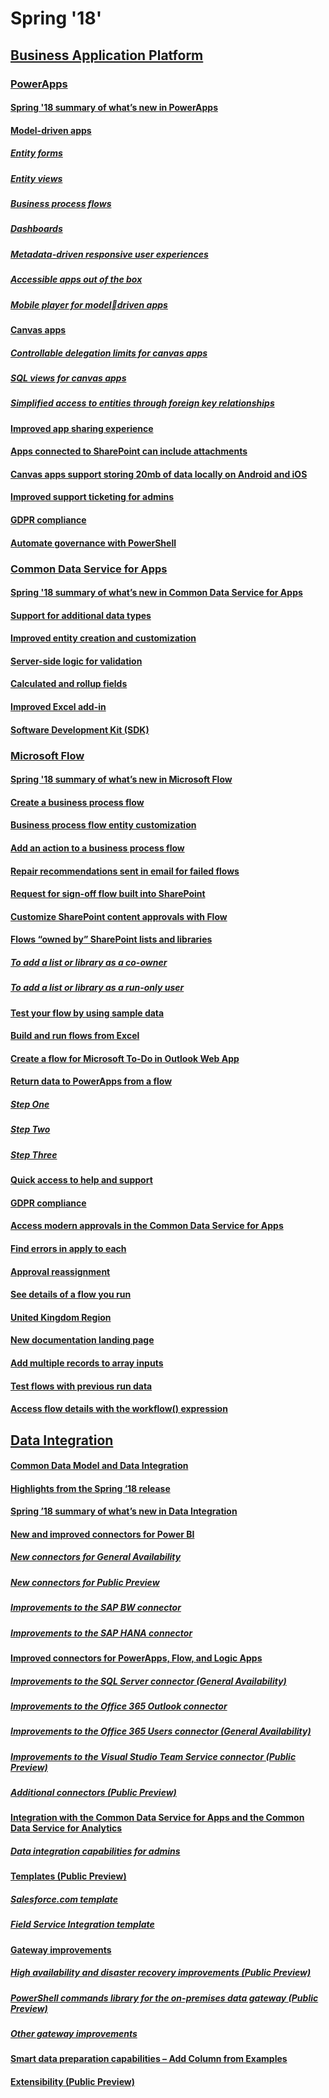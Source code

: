 # Spring '18'
## [Business Application Platform](business-application-platform/index.md)
### [PowerApps](business-application-platform/powerapps/index.md)
#### [Spring '18 summary of what’s new in PowerApps](business-application-platform/powerapps/whats-new-powerapps.md)
#### [Model-driven apps](business-application-platform/powerapps/model-driven-apps/index.md)
##### [Entity forms](business-application-platform/powerapps/model-driven-apps/entity-forms.md)
##### [Entity views](business-application-platform/powerapps/model-driven-apps/entity-views.md)
##### [Business process flows](business-application-platform/powerapps/model-driven-apps/business-process-flows.md)
##### [Dashboards](business-application-platform/powerapps/model-driven-apps/dashboards.md)
##### [Metadata-driven responsive user experiences](business-application-platform/powerapps/model-driven-apps/metadata-driven-responsive-user-experiences.md)
##### [Accessible apps out of the box](business-application-platform/powerapps/model-driven-apps/accessible-apps-out-the-box.md)
##### [Mobile player for modeldriven apps](business-application-platform/powerapps/model-driven-apps/mobile-player-model-driven-apps.md)
#### [Canvas apps](business-application-platform/powerapps/canvas-apps/index.md)
##### [Controllable delegation limits for canvas apps](business-application-platform/powerapps/canvas-apps/controllable-delegation-limits-canvas-apps.md)
##### [SQL views for canvas apps](business-application-platform/powerapps/canvas-apps/sql-views-canvas-apps.md)
##### [Simplified access to entities through foreign key relationships](business-application-platform/powerapps/canvas-apps/simplified-access-to-entities-foreign-key-relationships.md)
#### [Improved app sharing experience](business-application-platform/powerapps/improved-app-sharing-experience.md)
#### [Apps connected to SharePoint can include attachments](business-application-platform/powerapps/apps-connected-to-sharepoint-can-include-attachments.md)
#### [Canvas apps support storing 20mb of data locally on Android and iOS](business-application-platform/powerapps/canvas-apps-support-storing-20mb-data-locally-on-android-ios.md)
#### [Improved support ticketing for admins](business-application-platform/powerapps/improved-support-ticketing-admins.md)
#### [GDPR compliance](business-application-platform/powerapps/gdpr-compliance.md)
#### [Automate governance with PowerShell](business-application-platform/powerapps/automate-governance-powershell.md)
### [Common Data Service for Apps](business-application-platform/common-data-service-apps/index.md)
#### [Spring '18 summary of what’s new in Common Data Service for Apps](business-application-platform/common-data-service-apps/whats-new-common-data-service-apps.md)
#### [Support for additional data types](business-application-platform/common-data-service-apps/support-additional-data-types.md)
#### [Improved entity creation and customization](business-application-platform/common-data-service-apps/improved-entity-creation-customization.md)
#### [Server-side logic for validation](business-application-platform/common-data-service-apps/server-side-logic-validation.md)
#### [Calculated and rollup fields](business-application-platform/common-data-service-apps/calculated-rollup-fields.md)
#### [Improved Excel add-in](business-application-platform/common-data-service-apps/improved-excel-add-in.md)
#### [Software Development Kit (SDK)](business-application-platform/common-data-service-apps/software-development-kit-sdk.md)
### [Microsoft Flow](business-application-platform/microsoft-flow/index.md)
#### [Spring '18 summary of what’s new in Microsoft Flow](business-application-platform/microsoft-flow/whats-new-microsoft-flow.md)
#### [Create a business process flow](business-application-platform/microsoft-flow/create-business-process-flow.md)
#### [Business process flow entity customization](business-application-platform/microsoft-flow/business-process-flow-entity-customization.md)
#### [Add an action to a business process flow](business-application-platform/microsoft-flow/add-action-to-business-process-flow.md)
#### [Repair recommendations sent in email for failed flows](business-application-platform/microsoft-flow/repair-recommendations-sent-email-failed-flows.md)
#### [Request for sign-off flow built into SharePoint](business-application-platform/microsoft-flow/request-sign-off-flow-built-into-sharepoint.md)
#### [Customize SharePoint content approvals with Flow](business-application-platform/microsoft-flow/customize-sharepoint-content-approvals-flow.md)
#### [Flows “owned by” SharePoint lists and libraries](business-application-platform/microsoft-flow/flows-owned-by-sharepoint-lists-libraries/index.md)
##### [To add a list or library as a co-owner](business-application-platform/microsoft-flow/flows-owned-by-sharepoint-lists-libraries/to-add-list-or-library-as-co-owner.md)
##### [To add a list or library as a run-only user](business-application-platform/microsoft-flow/flows-owned-by-sharepoint-lists-libraries/to-add-list-or-library-as-run-only-user.md)
#### [Test your flow by using sample data](business-application-platform/microsoft-flow/test-flow-by-using-sample-data.md)
#### [Build and run flows from Excel](business-application-platform/microsoft-flow/build-run-flows-excel.md)
#### [Create a flow for Microsoft To-Do in Outlook Web App](business-application-platform/microsoft-flow/create-flow-microsoft-to-do-outlook-web-app.md)
#### [Return data to PowerApps from a flow](business-application-platform/microsoft-flow/return-data-to-powerapps-a-flow/index.md)
##### [Step One](business-application-platform/microsoft-flow/return-data-to-powerapps-a-flow/step-one.md)
##### [Step Two](business-application-platform/microsoft-flow/return-data-to-powerapps-a-flow/step-two.md)
##### [Step Three](business-application-platform/microsoft-flow/return-data-to-powerapps-a-flow/step-three.md)
#### [Quick access to help and support](business-application-platform/microsoft-flow/quick-access-to-help-support.md)
#### [GDPR compliance](business-application-platform/microsoft-flow/gdpr-compliance.md)
#### [Access modern approvals in the Common Data Service for Apps](business-application-platform/microsoft-flow/access-modern-approvals-the-common-data-service-apps.md)
#### [Find errors in apply to each](business-application-platform/microsoft-flow/find-errors-apply-to-each.md)
#### [Approval reassignment](business-application-platform/microsoft-flow/approval-reassignment.md)
#### [See details of a flow you run](business-application-platform/microsoft-flow/see-details-a-flow-you-run.md)
#### [United Kingdom Region](business-application-platform/microsoft-flow/united-kingdom-region.md)
#### [New documentation landing page](business-application-platform/microsoft-flow/new-documentation-landing-page.md)
#### [Add multiple records to array inputs](business-application-platform/microsoft-flow/add-multiple-records-to-array-inputs.md)
#### [Test flows with previous run data](business-application-platform/microsoft-flow/test-flows-previous-run-data.md)
#### [Access flow details with the workflow() expression](business-application-platform/microsoft-flow/access-flow-details-the-workflow-expression.md)
## [Data Integration](data-integration/index.md)
#### [Common Data Model and Data Integration](data-integration/common-data-model-data-integration.md)
#### [Highlights from the Spring ‘18 release](data-integration/highlights-the-spring-18-release.md)
#### [Spring ’18 summary of what’s new in Data Integration](data-integration/whats-new-data-integration.md)
#### [New and improved connectors for Power BI](data-integration/new-improved-connectors-power-bi/index.md)
##### [New connectors for General Availability](data-integration/new-improved-connectors-power-bi/new-connectors-general-availability.md)
##### [New connectors for Public Preview](data-integration/new-improved-connectors-power-bi/new-connectors-public-preview.md)
##### [Improvements to the SAP BW connector](data-integration/new-improved-connectors-power-bi/improvements-to-sap-bw-connector.md)
##### [Improvements to the SAP HANA connector](data-integration/new-improved-connectors-power-bi/improvements-to-sap-hana-connector.md)
#### [Improved connectors for PowerApps, Flow, and Logic Apps](data-integration/improved-connectors-powerapps-flow-logic-apps/index.md)
##### [Improvements to the SQL Server connector (General Availability)](data-integration/improved-connectors-powerapps-flow-logic-apps/improvements-to-sql-server-connector-general-availability.md)
##### [Improvements to the Office 365 Outlook connector](data-integration/improved-connectors-powerapps-flow-logic-apps/improvements-to-office-365-outlook-connector.md)
##### [Improvements to the Office 365 Users connector (General Availability)](data-integration/improved-connectors-powerapps-flow-logic-apps/improvements-to-office-365-users-connector-general-availability.md)
##### [Improvements to the Visual Studio Team Service connector (Public Preview)](data-integration/improved-connectors-powerapps-flow-logic-apps/improvements-to-visual-studio-team-service-connector-public-preview.md)
##### [Additional connectors (Public Preview)](data-integration/improved-connectors-powerapps-flow-logic-apps/additional-connectors-public-preview.md)
#### [Integration with the Common Data Service for Apps and the Common Data Service for Analytics](data-integration/integration-the-common-data-service-apps-the-common-data-service-analytics/index.md)
##### [Data integration capabilities for admins](data-integration/integration-the-common-data-service-apps-the-common-data-service-analytics/data-integration-capabilities-admins.md)
#### [Templates (Public Preview)](data-integration/templates-public-preview/index.md)
##### [Salesforce.com template](data-integration/templates-public-preview/salesforce-com-template.md)
##### [Field Service Integration template](data-integration/templates-public-preview/field-service-integration-template.md)
#### [Gateway improvements](data-integration/gateway-improvements/index.md)
##### [High availability and disaster recovery improvements (Public Preview)](data-integration/gateway-improvements/high-availability-disaster-recovery-improvements-public-preview.md)
##### [PowerShell commands library for the on-premises data gateway (Public Preview)](data-integration/gateway-improvements/powershell-commands-library-the-on-premises-data-gateway-public-preview.md)
##### [Other gateway improvements](data-integration/gateway-improvements/other-gateway-improvements.md)
#### [Smart data preparation capabilities – Add Column from Examples](data-integration/smart-data-preparation-capabilities-add-column-examples.md)
#### [Extensibility (Public Preview)](data-integration/extensibility-public-preview.md)